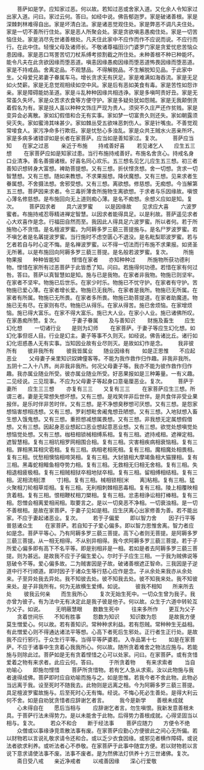 <!-- { "loadSidebar": true } -->
　　菩萨如是学。应知家过恶。何以故。若知过恶或舍家入道。又化余人令知家过出家入道。问曰。家过云何。答曰。如经中说。佛告郁迦罗。家是破诸善根。家是深棘刺林难得自出。家是坏清白法。家是诸恶觉观住处。家是弊恶不调凡夫住处。家是一切不善所行住处。家是恶人所聚会处。家是贪欲嗔恚愚痴住处。家是一切苦恼住处。家是消尽先世诸善根处。凡夫住此家中不应作而作不应说而说。不应行而行。在此中住。轻慢父母及诸师长。不敬诸尊福田沙门婆罗门家是贪爱忧悲苦恼众患因缘。家是恶口骂詈苦切刀杖系缚考掠割截之所住处。未种善根不种已种能坏。能令凡夫在此贪欲因缘而堕恶道。嗔恚因缘愚痴因缘而堕恶道怖畏因缘而堕恶道。家是不持戒品。舍离定品。不观慧品。不得解脱品。不生解脱知见品。于此家中生。父母爱兄弟妻子眷属车马。增长贪求无有厌足。家是难满如海吞流。家是无足如火焚薪。家是无息觉观相续如空中风。家是后有恶如美食有毒。家是苦性如怨诈亲。家是障碍能妨圣道。家是斗乱种种因缘共相违诤。家是多嗔呵责好丑。家是无常虽久失坏。家是众苦求衣食等方便守护。家是多疑处犹如怨贼。家是无我颠倒贪着假名为有。家是技人虽以种种文饰庄严现为贵人。须臾不久庄严还作贫贱。家是变异会必离散。家如幻假借和合无有实事。家如梦一切富贵久则还失。家如朝露须臾灭失。家如蜜渧其味甚少。家如棘丛受五欲味恶刺伤人。家是针嘴虫。不善觉观常唼食人。家污净命多行欺诳。家是忧愁心多浊乱。家是众共王贼水火恶亲所坏。家是多病多诸错谬如是长者在家菩萨。应当如是善知家过。复次。
　　菩萨应当知　　在家之过恶
　　亲近于布施　　持戒善好喜
　　若见诸乞人　　应生五三想
　　在家菩萨应如是知家过患。当行布施持戒善好。布施名舍贪心。持戒名身口业清净。善名善摄诸根。好喜名同心欢乐。五三想名见乞儿应生五三想。初三者善知识想转身大富想。裨助菩提想。又有三想。折伏悭贪想。舍一切想。贪求一切智慧想。又有三想。随如来教想。不求果报想。降伏魔想。又有三想。见来求者生眷属想。不舍摄法想。舍邪受想。又有三想。离欲想。修慈想。无痴想。今当解第五三想。菩萨因来求者。令三毒折薄舍所施物生离欲想。于求者与乐因缘故。嗔恨心薄名修慈想。是布施回向无上道则痴心薄。是名不痴想。余想义应如是知。复次。
　　菩萨因求者　　具六波罗蜜
　　以是因缘故　　见求应大喜
　　六波罗蜜者。布施持戒忍辱精进禅定智慧。以因求者能得具足。以是利故。菩萨遥见求者心大欢喜作是念。行福田自然而至。我因此人得具足六波罗蜜。所以者何。若于所施物心不贪惜。是名檀波罗蜜。为阿耨多罗三藐三菩提施与。是名尸罗波罗蜜。若不嗔乞者是名羼提波罗蜜。当行施时不虑空匮心不退没。是名毗梨耶波罗蜜。若与乞者若自与时心定不悔。是名禅波罗蜜。以不得一切法而行布施不求果报。如贤圣无所著。以是布施回向阿耨多罗三藐三菩提。是名般若波罗蜜。复次。
　　所施物果报　　种种皆能知
　　悭惜在家者　　亦知种种过
　　所施物所获功德利物。悭惜在家所有过恶菩萨于此皆悉了知。问曰。若施得何功德。若惜在家有何过咎。答曰。菩萨以真智慧如是知。施与已是我物。在家者非我物。物施已则坚牢。在家者不坚牢。物施已后世乐。在家少时乐。物施已不忧守护。在家者有守护。苦物施已爱心薄。在家者增长爱。物施已无我所。在家者是我所。物施已无所属。在家者有所属。物施已无所畏。在家者多所畏。物施已助菩提道。在家者助魔道。物施已无有尽。在家则有尽。物施已从得乐。在家从得苦。施已舍烦恼。在家增烦恼。施已得大富乐。在家不得大富乐。施已大人业。在家小人业。施已诸佛所叹。在家愚痴所赞。复次。
　　于妻子眷属　　及与善知识
　　财施及畜生　　应生幻化想
　　一切诸行业　　是则为幻师
　　在家菩萨。于妻子等应生幻化想。如幻化事但诳人目。行业是幻主。妻子等事不久则灭。如经说。佛告诸比丘。诸行如幻化诳惑愚人无有实事。当知因业故有业尽则灭。是故如幻作是念。
　　我非彼所有　　彼非我所有
　　彼我皆属业　　随业因缘有
　　如是正思惟　　不应起恶业
　　父母妻子亲里知识奴婢僮客等。不能为我作救作归作趣。非我非我所。五阴十二入十八界。尚非我非我所。何况父母妻子等。我亦不能为彼作救作归作趣。我亦属业随业所受。彼亦属业随业所受。好恶果报如是三种筹量。一有义趣。二见经说。三见现事。不应为父母妻子等起身口意毫厘恶业。复次。
　　菩萨于妻所　　应生三三想
　　亦复有三三　　又复有三三
　　在家菩萨应生三想。所谓三者。妻是无常想失想坏想。又有三想。是戏笑伴非后世伴。是共食伴非受业果报伴。是乐时伴非苦时伴。又有三想。是不净想臭秽想可厌想。又有三想。是怨家想恼害想相违想。又有三想。罗刹想毗舍阇鬼想丑陋想。又有三想。入地狱想入畜生想入饿鬼想。又有三想。重担想减想属畏想。又有三想。非我想无定属想假借想。又有三想。因起身恶业想起口恶业想起意恶业想。又有三想。欲觉处想嗔觉处想恼觉处想。又有三想。枷杻相锁械相缚系相。复有三相。遮持戒相。遮禅定相。遮智慧相。复有三相坑相罗网相围合相。复有三相。灾害相疾病相衰恼相。复有三相。罪相黑耳相灾雹相。复有三相。病相老相死相。复有三相。魔相魔处相畏相。复有三相。忧愁相懊恼相啼哭相。复有三相。大豺狼相大摩竭鱼相大猫狸相。复有三相。黑毒蛇相鳣鱼相夺势力相。复有三相。无救相无归相无舍相。复有三相。失相退相疲极相。复有三相贼相狱卒相地狱卒相。复有三相。留相缚相结相。复有三相。泥相流相[漂　　寸]相。复有三相。械相锁相[米　　离]粘相。复有三相。猛火聚相刀轮相草炬相。复有三相。无利相刺棘相恶毒相。复有三相。陵上相覆映相贪着相。复有三相。恨相鞭杖相刀槊相。复有三相。忿恚相诤讼相打棒相。复有三相。怨憎会相离爱相闹相。取要言之。是以一切臭恶不净相。一切衰浊相。是一切不善根相。是故在家菩萨。于妻子见如是相。应生厌离心出家修善为善。若不能出家。不应于妻起诸恶业。复次。
　　若于子偏爱　　即以智力舍
　　因子行平等　　普慈诸众生
　　在家菩萨。若自知于子爱心偏多。即以智力思惟舍离。智力者应如是念。菩萨平等心。乃有阿耨多罗三藐三菩提。高下心者则无菩提。是阿耨多罗三藐三菩提。从一相无相得。不从别异相得。我今求阿耨多罗三藐三菩提。若于子所爱心偏多即有高下不名平等。即是别相非是一相。若如是者去阿耨多罗三藐三菩提。则为甚远。是故我不应于子偏生爱心。尔时于子应生三相。一于我为贼佛说等慈破令不等。爱心偏多故。二为贼害因是子故。破诸善根遮正智命。三我因是子逆道中行不行顺道。即时因子于诸众生等行慈心应作是念。子从余处来我亦从余处来。子至异处我去异处。我不知彼去处。彼不知我去处。彼不知我来处。我不知彼来处。是子非我所有。何为无故横生爱缚。如说。
　　彼我不相知　　所来所去处
　　彼我云何亲　　而生我所心
　　复次无始生死中。一切众生曾为我子。我亦曾为彼子。有为法中无有决定此是我子彼是他子。何以故。众生于六道中转轮互为父子。如说。
　　无明蔽慧眼　　数数生死中
　　往来多所作　　更互为父子
　　贪着世间乐　　不知有胜事
　　怨数为知识　　知识数为怨
　　是故我方便莫生憎爱心。何以故。若有善知识。常种种求利益。若有怨贼。常种种生无益相。有此憎爱心则不得通达诸法平等想。心高下者死后生邪处。正行者生正行处。是故我不应行邪行。于众生行平等。当得平等萨婆若。
入寺品第十七
　　如是在家菩萨。不应于诸事中生贪着心我我所心。何以故。随所贪着难舍之物法应施与。若能施与则除此过。菩萨如是无有贪着悭惜之心可以处家。问曰。在家菩萨。或有贪惜爱着之物有来求者。此应云何。答曰。
　　于所贪着物　　有来求索者
　　当自劝喻心　　即施勿悭惜
　　菩萨所贪惜物。若有乞人急从求索。汝以此物施与我者速得成佛。菩萨即时应自劝喻而施与之。如是思惟。若我今者不舍此物。此物必当远离于我。设至死时不随我去。此物则是远离之相。今为阿耨多罗三藐三菩提。具足檀波罗蜜故施与。后至死时心无有悔。经说。不悔心死必生善处。是得大利云何不舍。如是自劝犹贪惜者应辞谢乞者言。
　　我今是新学　　善根未成就
　　心未得自在　　愿后当相与
　　应辞谢乞者言。勿生嗔恨。我新发意善根未具。于菩萨行法未得势力。是以未能舍于此物。后得势力善根成就。心得坚固当以相与。复次。
　　若众不和合　　断于经法事
　　菩萨应随力　　方便令不绝
　　众僧或以事缘诤竞乖散法事有废。在家菩萨应勤心方便彼此之间心无所偏。若以财物若以言说礼敬求请令还和合。或以乏少衣食因缘。或邪见者横作障碍。或说法者欲求利养。或听法者心不恭敬。在家菩萨于此事中随宜方便。若以财物若以言说下意求请使法事不废。法事不废者。是为然佛法灯供养十方三世诸佛。复次。
　　斋日受八戒　　亲近净戒者
　　以戒善因缘　　深心行爱敬
